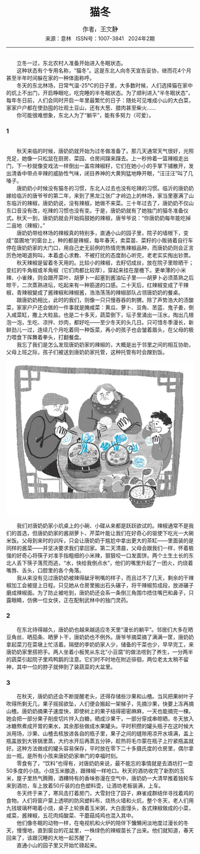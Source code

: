 # <center>猫冬</center>

<div align=center><img src="https://raw.githubusercontent.com/leaguecn/magazines/main/img_authors/%25d7%25f7%25d5%25df%25a3%25ba%25cd%25f5%25ce%25c4%25be%25b2.jpg"></div>

<center>来源：意林   ISSN号：1007-3841   2024年2期</center>

* * *

<br>　　立冬一过，东北农村人准备开始进入冬眠状态。  
　　这种状态有个专用名称，“猫冬”。这是东北人向冬天宣告妥协，继而花4个月甚至半年时间躲在家的一种体面称呼。  
　　冬天的东北林场，日常气温-25℃的日子里，大多数时候，人们选择猫在家中的炕上不出门，开启睁眼吃，吃完睡的半冬眠状态。为了顺利进入“半冬眠状态”，每年冬日前，人们会同时开启一年里最繁忙的日子：随处可见堆成小山的大白菜，家家户户都在使劲囤的壮观土豆山，还有大葱、腊肉甚至柴火……  
　　你可能很难想象，东北人为了“躺平”，能有多努力（可爱）。

### 1

  
<br>　　秋天来临的时候，唐奶奶就开始为过冬做准备了。那几天通常天气很好，光照充足，她像一只松鼠在厨房、菜园、仓房间蹿来蹿去。上一秒拎着一篮辣椒走出门，下一秒就像变戏法一样倒出一盖帘辣椒籽，它们在她小小的手掌下铺散开，发出清香中带点辛辣的威胁性气味，闭目养神的大黄狗猛地睁开眼，“汪汪汪”叫了几嗓子。  
　　唐奶奶小时候没有猫冬的习惯，东北人过去也没有吃辣的习惯。临沂的唐奶奶嫁给临沂的唐爷爷的第二年，来到了黑龙江张广才岭边上的林场，家当里塞满了山东临沂的辣椒，唐奶奶说，没有辣椒，她做不来菜。三十年过去了，唐奶奶不仅山东口音没有改，吃辣的习惯也没有变。于是，唐奶奶就有了她独门的猫冬准备仪式。秋天一到，唐奶奶就会开始捣鼓她的辣椒，唐爷爷说：“你唐奶奶每年能吃掉二亩地（辣椒）。”  
　　唐奶奶带给林场的辣椒真的特别多，直通小山的园子里，院子的墙根下，变成“苗圃地”的窗台上，种的都是辣椒，每年春天，卖菜苗、菜籽的小贩骑着自行车停在唐奶奶家的大门口，用自己史无前例的热情兜售辣椒品种，而唐奶奶则会正言厉色地喝退狗叫，本着虚心求教、不被打扰的态度耐心听完，老老实实掏出钞票。  
　　秋天辣椒是留着冬天用的。比较小的辣椒，去籽切成丝，放在院子里晾晒干；变红的牛角椒或羊角椒（它们肉都比较厚），穿起来挂在屋檐下。更单薄的小米辣、小雀辣，则会跟芹菜叶、胡萝卜一起塞到酱油坛子里——胡萝卜必须蒸熟之后晾干，二次蒸熟进坛，吃起来有一种筋道的口感。二十天后，红辣椒变成了干辣椒，青辣椒變成了酱辣椒和辣椒酱，浩浩荡荡的辣椒部队占领唐奶奶的餐桌。  
　　跟唐奶奶相比，此时的我们，则像一只只慢吞吞的刺猬。除了声势浩大的渍酸菜，家家户户还会做的一件事就是腌咸菜：黄瓜、萝卜、豆角、苤蓝、鬼子姜，倒入咸菜缸，撒上大粒盐。也是二十多天，蔬菜倒下，坛子里涌出一汪水，掏出几根泡一泡，生吃、凉拌、炒肉，都好吃——至少冬天的头几日。只可惜冬季漫长，新鲜劲儿一过，连续几个月吃着同一种饭菜，再小的孩子也会皱着眉头，在父母的极力喂食下挥舞着拳头，打翻餐盘。  
　　我忘了我们是怎么发现唐奶奶家的辣椒的，大概是出于邻里之间的相互协助，父母上班之际，孩子们被送到唐奶奶家托管，这种托管有时会蹭到饭。

![](https://raw.githubusercontent.com/leaguecn/magazines/main/img/yili20240229-1-l.jpg)

  
　　我们对唐奶奶家小炕桌上的小碗、小碟从来都是跃跃欲试的。辣椒通常不是我们的首选，但唐奶奶家的酱胡萝卜、芹菜叶能让我们在好奇心的驱使下吃光一大碗米饭。父母到来时的训斥，只会让唐奶奶于尴尬中拿出更大的茶缸——里面装的是同样的酱菜——并坚决要求我们拿回家。第二天清晨，父母会跟我们一样，怀着极强的好奇心将筷子对准手指粗细的小米辣，狠狠咬一口发面饼。两个土生土长的东北人丢下筷子落荒而逃，“水，快给我倒点水”，他们的嘴里升起了一团火，灼烧着嘴唇、舌头，口腔里的各个角落。  
　　我从来没有见过唐奶奶被辣得龇牙咧嘴的样子，而且过不了几天，剩余的干辣椒加工会被提上日程。只见她从仓房里搬出石头碾子，将干辣椒剪成段，放进碾子磨成辣椒面。为了防止被呛到，唐奶奶还会系一条倒三角围巾捂住嘴巴和鼻子，只露眼睛，仿佛一位女侠，正在配制武林中的独门灵药。

### 2

  
　　在东北待得越久，唐奶奶也越来越适应冬天里“漫长的躺平”。邻居们大多在晒豆角丝、晒茄条、晒萝卜干，唐奶奶也不例外。唐爷爷摘菜摘了满满一筐，唐奶奶拿起菜刀在菜墩上忙活着。隔壁的李奶奶家人少，储备的干菜也少，早早完工，来唐奶奶家里搭把手。两人坐着小板凳从东北“小豆腐”的做法唠到了养生，一分两半的蔬菜引起院子里鸡鸭鹅的注意。它们时不时地在附近徘徊，两位老太太稍不留神，其中一位的脖子就伸到了装蔬菜的大盆里。

### 3

  
　　在秋天，唐奶奶还会不断提醒老头，还得存储些沙果和山楂。当风把果树叶子吹得所剩无几，果子摇摇欲坠，人们便会搬起一架梯子，先摘沙果，快要上冻再摘山楂。唐奶奶摘果子速度快，即使树上的果子结得密密麻麻，一天也能摘完一棵。她会把一部分果子削皮切片拌入白糖，晒成沙果干，一部分穿成串晾晒，冬天放入冰糖熬煮成开胃的果水，其余那些做成水果罐头。平时积攒的罐头瓶子在这时候大派用场，沙果、山楂去核放进各自的瓶子里，果子之间的缝隙用凉开水填满，盖上瓶盖放到大铁锅里蒸，大约水开后再蒸五分钟，趁热将毛巾蒙在瓶子上拧紧瓶盖就好。这种方法做成的罐头容易保存，平时放在零下二十多摄氏度的仓房里，偶尔拿出一瓶，是所有小孩来唐奶奶家串门的幸福时刻。  
　　零食有了，“饮料”也得有，对唐奶奶来说，最不能忘的事情就是去酒坊打一壶50多度的小烧。小烧玉米酿造，跟辣椒一样呛口。秋天的酒坊收完了新割的玉米，屋子里热气腾腾，酒糟特有的香味弥漫在空气中，唐奶奶一大清早推着独轮车来到酒坊，车上放着50斤装的白色塑料壶，让酒坊老板装满，上车。  
　　冬天终于来了，寒风击打着房门，大雪封住了园子，麻雀成群结伴寻找着鸡的食物。人们将窗户蒙上透明的防风塑料布，烧热火墙和火炕，整个冬天，老人们用九钱玻璃杯喝着小烧，桌子上轮换着玉米粥，大白面馒头，各式辣椒做成的小菜，咸菜，酱辣椒，五花肉炖酸菜、干蘑菇炖鸡也混入其中。  
　　他们像冬眠的动物一样，在电视机和火炉的陪伴下慵懒闲淡地度过漫长的冬天，慢慢地，直到窗台的花盆里，一株绿色的辣椒苗长了出来。他们就知道，春天回来了，该跟沉睡的大地一起苏醒了。  
　　直通小山的园子里又开始忙碌起来。
